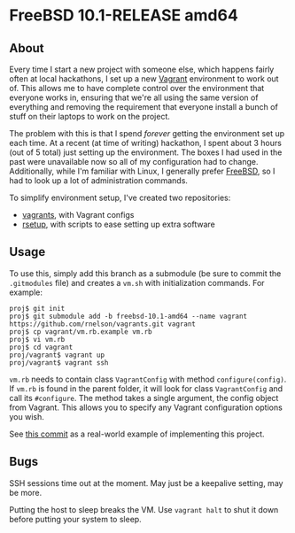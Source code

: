 # FreeBSD 10.1-RELEASE amd64

## About

Every time I start a new project with someone else, which happens fairly often
at local hackathons, I set up a new [Vagrant] environment to work out of. This
allows me to have complete control over the environment that everyone works in,
ensuring that we're all using the same version of everything and removing the
requirement that everyone install a bunch of stuff on their laptops to work on
the project.

The problem with this is that I spend _forever_ getting the environment set up
each time. At a recent (at time of writing) hackathon, I spent about 3 hours
(out of 5 total) just setting up the environment. The boxes I had used in the
past were unavailable now so all of my configuration had to change.
Additionally, while I'm familiar with Linux, I generally prefer [FreeBSD], so I
had to look up a lot of administration commands.

To simplify environment setup, I've created two repositories:

+ [vagrants](https://github.com/rnelson/vagrants), with Vagrant configs
+ [rsetup](https://github.com/rnelson/rsetup/tree/freebsd-10.1), with scripts to ease setting up extra software

## Usage

To use this, simply add this branch as a submodule (be sure to commit the
`.gitmodules` file) and creates a `vm.sh` with initialization commands. For
example:

```
proj$ git init
proj$ git submodule add -b freebsd-10.1-amd64 --name vagrant https://github.com/rnelson/vagrants.git vagrant
proj$ cp vagrant/vm.rb.example vm.rb
proj$ vi vm.rb
proj$ cd vagrant
proj/vagrant$ vagrant up
proj/vagrant$ vagrant ssh
```

`vm.rb` needs to contain class `VagrantConfig` with method `configure(config)`.
If `vm.rb` is found in the parent folder, it will look for class `VagrantConfig`
and call its `#configure`. The method takes a single argument, the config object
from Vagrant. This allows you to specify any Vagrant configuration options you
wish.

See [this commit](https://bitbucket.org/rossnelson/localomaha/commits/8f3aa5bb88a90b1c4e7b505ec0c7c82a13d04a1a)
as a real-world example of implementing this project.

## Bugs

SSH sessions time out at the moment. May just be a keepalive setting, may be
more.

Putting the host to sleep breaks the VM. Use `vagrant halt` to shut it down
before putting your system to sleep.

[Vagrant]: http://vagrantup.com
[FreeBSD]: http://freebsd.org